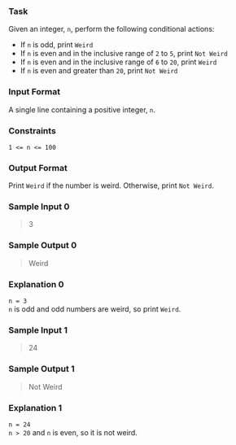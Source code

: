 ### Task
Given an integer, `n`, perform the following conditional actions:

- If `n` is odd, print `Weird`
- If `n` is even and in the inclusive range of `2` to `5`, print `Not Weird`
- If `n` is even and in the inclusive range of `6` to `20`, print `Weird`
- If `n` is even and greater than `20`, print `Not Weird`


### Input Format
A single line containing a positive integer, `n`.

### Constraints
`1 <= n <= 100`

### Output Format
Print `Weird` if the number is weird. Otherwise, print `Not Weird`.

### Sample Input 0
> 3

### Sample Output 0
> Weird

### Explanation 0
`n = 3`<br>
`n` is odd and odd numbers are weird, so print `Weird`.

### Sample Input 1
> 24

### Sample Output 1
> Not Weird

### Explanation 1
`n = 24`<br>
`n > 20` and `n` is even, so it is not weird.

